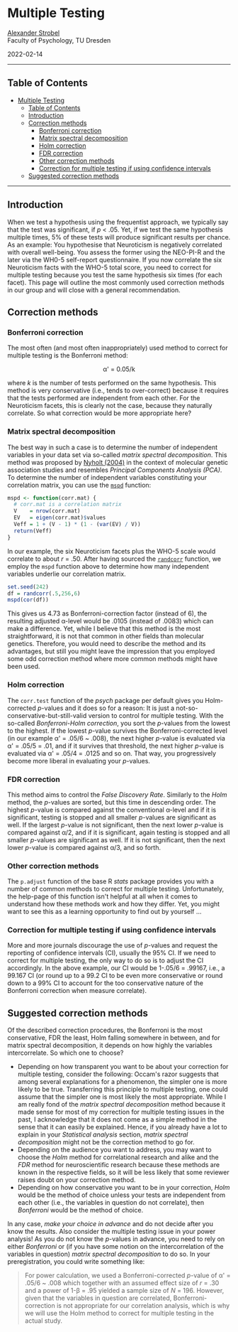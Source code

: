 # Multiple Testing

[Alexander Strobel](alexander.strobel@tu-dresden.de)<br>
Faculty of Psychology, TU Dresden

2022-02-14

---

## Table of Contents

- [Multiple Testing](#multiple-testing)
  - [Table of Contents](#table-of-contents)
  - [Introduction](#introduction)
  - [Correction methods](#correction-methods)
    - [Bonferroni correction](#bonferroni-correction)
    - [Matrix spectral decomposition](#matrix-spectral-decomposition)
    - [Holm correction](#holm-correction)
    - [FDR correction](#fdr-correction)
    - [Other correction methods](#other-correction-methods)
    - [Correction for multiple testing if using confidence intervals](#correction-for-multiple-testing-if-using-confidence-intervals)
  - [Suggested correction methods](#suggested-correction-methods)

---

## Introduction

When we test a hypothesis using the frequentist approach, we typically say that the test was significant, if *p* < .05.
Yet, if we test the same hypothesis multiple times, 5% of these tests will produce significant results per chance.
As an example: You hypothesise that Neuroticism is negatively correlated with overall well-being.
You assess the former using the NEO-PI-R and the later via the WH0-5 self-report questionnaire.
If you now correlate the six Neuroticism facts with the WHO-5 total score, you need to correct for multiple testing because you test the same hypothesis six times (for each facet).
This page will outline the most commonly used correction methods in our group and will close with a general recommendation.

## Correction methods

### Bonferroni correction

The most often (and most often inappropriately) used method to correct for multiple testing is the Bonferroni method:

<center>&alpha;' = 0.05/k</center>

where *k* is the number of tests performed on the same hypothesis.
This method is very conservative (i.e., tends to over-correct) because it requires that the tests performed are independent from each other.
For the Neuroticism facets, this is clearly not the case, because they naturally correlate.
So what correction would be more appropriate here?

### Matrix spectral decomposition

The best way in such a case is to determine the number of independent variables in your data set via so-called *matrix spectral decomposition*.
This method was proposed by [Nyholt (2004)](https://doi.org/10.1086/383251) in the context of molecular genetic association studies and resembles *Principal Components Analysis (PCA)*.
To determine the number of independent variables constituting your correlation matrix, you can use the [`mspd`](https://github.com/alex-strobel/DPP-LabManual/blob/main/Functions/mspd.R) function:

```R
mspd <- function(corr.mat) {
  # corr.mat is a correlation matrix
  V    = nrow(corr.mat)
  EV   = eigen(corr.mat)$values
  Veff = 1 + (V - 1) * (1 - (var(EV) / V))
  return(Veff)
}
```

In our example, the six Neuroticism facets plus the WHO-5 scale would correlate to about *r* = .50. 
After having sourced the [`randcorr`](https://github.com/alex-strobel/DPP-LabManual/blob/main/Functions/randcorr.R) function, 
we employ the `mspd` function above to determine how many independent variables underlie our correlation matrix.

```R
set.seed(242)
df = randcorr(.5,256,6)
mspd(cor(df))
```

This gives us 4.73 as Bonferroni-correction factor (instead of 6), the resulting adjusted &alpha;-level would be .0105 (instead of .0083) which can make a difference.
Yet, while I believe that this method is the most straightforward, it is not that common in other fields than molecular genetics.
Therefore, you would need to describe the method and its advantages, but still you might leave the impression that you employed some odd correction method where more common methods might have been used.

### Holm correction

The `corr.test` function of the *psych* package per default gives you Holm-corrected *p*-values and it does so for a reason: 
It is just a not-so-conservative-but-still-valid version to control for multiple testing.
With the so-called *Bonferroni-Holm correction*, you sort the *p*-values from the lowest to the highest.
If the lowest *p*-value survives the Bonferroni-corrected level (in our example &alpha;' = .05/6 ~ .008), the next higher *p*-value is evaluated via &alpha;' = .05/5 = .01, and if it survives that threshold, the next higher *p*-value is evaluated via &alpha;' = .05/4 = .0125 and so on.
That way, you progressively become more liberal in evaluating your *p*-values.

### FDR correction

This method aims to control the *False Discovery Rate*.
Similarly to the *Holm* method, the *p*-values are sorted, but this time in descending order.
The highest *p*-value is compared against the conventional &alpha;-level and if it is significant, testing is stopped and all smaller *p*-values are significant as well.
If the largest *p*-value is not significant, then the next lower *p*-value is compared against &alpha;/2, and if it is significant, again testing is stopped and all smaller *p*-values are significant as well.
If it is not significant, then the next lower *p*-value is compared against &alpha;/3, and so forth.

### Other correction methods

The `p.adjust` function of the base R *stats* package provides you with a number of common methods to correct for multiple testing.
Unfortunately, the help-page of this function isn't helpful at all when it comes to understand how these methods work and how they differ.
Yet, you might want to see this as a learning opportunity to find out by yourself ...

### Correction for multiple testing if using confidence intervals

More and more journals discourage the use of *p*-values and request the reporting of confidence intervals (CI), usually the 95% CI.
If we need to correct for multiple testing, the only way to do so is to adjust the CI accordingly.
In the above example, our CI would be 1-.05/6 = .99167, i.e., a 99.167 CI (or round up to a 99.2 CI to be even more conservative or round down to a 99% CI to account for the too conservative nature of the Bonferroni correction when measure correlate).

## Suggested correction methods

Of the described correction procedures, the Bonferroni is the most conservative, FDR the least, Holm falling somewhere in between, and for matrix spectral decomposition, it depends on how highly the variables intercorrelate.
So which one to choose?

- Depending on how transparent you want to be about your correction for multiple testing, consider the following:
Occam's razor suggests that among several explanations for a phenomenon, the simpler one is more likely to be true.
Transferring this principle to multiple testing, one could assume that the simpler one is most likely the most appropriate.
While I am really fond of the *matrix spectral decomposition* method because it made sense for most of my correction for multiple testing issues in the past, I acknowledge that it does not come as a simple method in the sense that it can easily be explained.
Hence, if you already have a lot to explain in your *Statistical analysis* section, *matrix spectral decomposition* might not be the correction method to go for.
- Depending on the audience you want to address, you may want to choose the *Holm* method for correlational research and alike and the *FDR* method for neuroscientific research because these methods are known in the respective fields, so it will be less likely that some reviewer raises doubt on your correction method.
- Depending on how conservative you want to be in your correction, *Holm* would be the method of choice unless your tests are independent from each other (i.e., the variables in question do not correlate), then *Bonferroni* would be the method of choice.

In any case, *make your choice in advance* and do not decide after you know the results.
Also consider the multiple testing issue in your power analysis!
As you do not know the *p*-values in advance, you need to rely on either *Bonferroni* or (if you have some notion on the intercorrelation of the variables in question) *matrix spectral decomposition* to do so.
In your preregistration, you could write something like:

> For power calculation, we used a Bonferroni-corrected *p*-value of &alpha;' = .05/6 ~ .008 which together with an assumed effect size of *r* = .30 and a power of 1-&beta; = .95 yielded a sample size of *N* = 196.
>  However, given that the variables in question are correlated, Bonferroni-correction is not appropriate for our correlation analysis, which is why we will use the Holm method to correct for multiple testing in the actual study.
